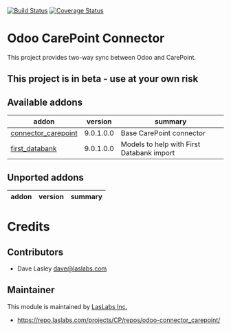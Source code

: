 [![Build Status](https://travis-ci.org/laslabs/odoo-connector-carepoint.svg?branch=release%2F9.0)](https://travis-ci.org/laslabs/odoo-connector-carepoint)
[![Coverage Status](https://coveralls.io/repos/laslabs/odoo-connector-carepoint/badge.png?branch=release%2F9.0)](https://coveralls.io/r/laslabs/odoo-connector-carepoint)

Odoo CarePoint Connector
========================

This project provides two-way sync between Odoo and CarePoint.

## This project is in beta - use at your own risk
 
[//]: # (addons)
Available addons
----------------
addon | version | summary
--- | --- | ---
[connector_carepoint](connector_carepoint/) | 9.0.1.0.0 | Base CarePoint connector
[first_databank](first_databank/) | 9.0.1.0.0 | Models to help with First Databank import


Unported addons
---------------
addon | version | summary
--- | --- | ---


[//]: # (end addons)

Credits
=======

Contributors
------------

* Dave Lasley <dave@laslabs.com>

Maintainer
----------

This module is maintained by [LasLabs Inc.](https://laslabs.com)

* https://repo.laslabs.com/projects/CP/repos/odoo-connector_carepoint/
